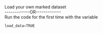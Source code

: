 Load your own marked dataset <br />
-------------OR------------- <br />
Run the code for the first time with the variable 
```python
load_data=TRUE
```